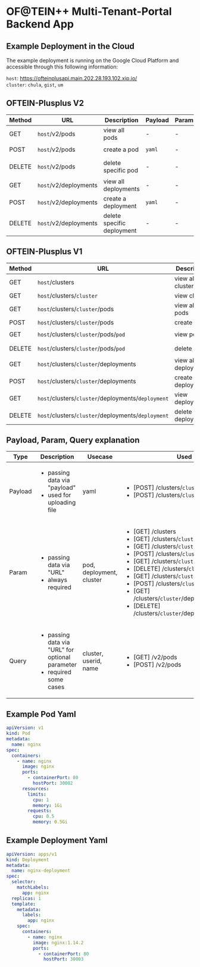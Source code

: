 # OF@TEIN++ Multi-Tenant-Portal Backend App

## Example Deployment in the Cloud

The example deployment is running on the Google Cloud Platform and accessible 
through this following information:

`host`: https://ofteinplusapi.main.202.28.193.102.xip.io/ <br>
`cluster`: `chula`, `gist`, `um`

## OFTEIN-Plusplus V2

Method | URL | Description | Payload | Params | Query | Example
--- | --- | --- | --- | --- | --- | ---
GET | `host`/v2/pods | view all pods | - | - | `userid`<br>`cluster` | [/v2/pods?userid=2&cluster=chula](https://ofteinplusapi.main.202.28.193.102.xip.io/v2/pods?userid=2&cluster=chula)
POST | `host`/v2/pods | create a pod | `yaml` | - | `cluster`<br>`userid` | [Postman](https://www.getpostman.com/collections/5772c6fec899640b516f)
DELETE | `host`/v2/pods | delete specific pod | - | - | `cluster`<br>`userid`<br>`name` | [Postman](https://www.getpostman.com/collections/5772c6fec899640b516f)
GET | `host`/v2/deployments | view all deployments | - | - | `userid`<br>`cluster` | [/v2/deployments?userid=2&cluster=chula](https://ofteinplusapi.main.202.28.193.102.xip.io/v2/deployments?userid=2&cluster=chula)
POST | `host`/v2/deployments | create a deployment | `yaml` | - | `cluster`<br>`userid` | [Postman](https://www.getpostman.com/collections/5772c6fec899640b516f)
DELETE | `host`/v2/deployments | delete specific deployment | - | - | `cluster`<br>`userid`<br>`name` | [Postman](https://www.getpostman.com/collections/5772c6fec899640b516f)


## OFTEIN-Plusplus V1

Method | URL | Description | Payload | Params | Example
--- | --- | --- | --- | --- | ---
GET | `host`/clusters | view all clusters | - | - | [/clusters](https://ofteinplusapi.main.202.28.193.102.xip.io/clusters)
GET | `host`/clusters/`cluster` | view cluster | - | `cluster` | [/clusters/`chula`](https://ofteinplusapi.main.202.28.193.102.xip.io/clusters/chula)
GET | `host`/clusters/`cluster`/pods | view all pods | - | `cluster` | [/clusters/`chula`/pods](https://ofteinplusapi.main.202.28.193.102.xip.io/clusters/chula/pods)
POST | `host`/clusters/`cluster`/pods | create a pod | `yaml` | `cluster` | [Postman](https://www.getpostman.com/collections/5772c6fec899640b516f)
GET | `host`/clusters/`cluster`/pods/`pod` | view pod | - | `cluster`<br>`pod` | [/clusters/`chula`/pods/`nginx-test`](https://ofteinplusapi.main.202.28.193.102.xip.io/clusters/chula/pods/nginx-test)
DELETE | `host`/clusters/`cluster`/pods/`pod` | delete pod | - | `cluster`<br>`pod` | [Postman](https://www.getpostman.com/collections/5772c6fec899640b516f)
GET | `host`/clusters/`cluster`/deployments | view all deployments | - | `cluster` | [/clusters/`chula`/deployments](https://ofteinplusapi.main.202.28.193.102.xip.io/clusters/chula/deployments)
POST | `host`/clusters/`cluster`/deployments | create a deployment | `yaml` | `cluster` | [Postman](https://www.getpostman.com/collections/5772c6fec899640b516f)
GET | `host`/clusters/`cluster`/deployments/`deployment` | view deployment | - | `cluster`<br>`deployment` | [/clusters/`chula`/deployments/`nginx-deployment`](https://ofteinplusapi.main.202.28.193.102.xip.io/clusters/chula/deployments/nginx-deployments)
DELETE | `host`/clusters/`cluster`/deployments/`deployment` | delete deployment | - | `cluster`<br>`deployment` | [Postman](https://www.getpostman.com/collections/5772c6fec899640b516f)

## Payload, Param, Query explanation
Type | Description | Usecase | Used in
--- | --- | --- | ---
Payload | <ul><li>passing data via "payload"</li><li>used for uploading file</li></ul> | yaml | <ul><li>[POST] /clusters/`cluster`/pods</li><li>[POST] /clusters/`cluster`/deployments</li></ul>
Param | <ul><li>passing data via "URL"</li><li>always required | pod, deployment, cluster</li></ul> | <ul><li>[GET] /clusters </li><li>[GET] /clusters/`cluster`</li><li>[GET] /clusters/`cluster`/pods</li><li>[POST] /clusters/`cluster`/pods</li><li>[GET] /clusters/`cluster`/pods/`pod`</li><li>[DELETE] /clusters/`cluster`/pods/`pod`</li><li>[GET] /clusters/`cluster`/deployments</li><li>[POST] /clusters/`cluster`/deployments</li><li>[GET] /clusters/`cluster`/deployments/`deployment`</li><li>[DELETE] /clusters/`cluster`/deployments/`deployment`</li></ul>
Query | <ul><li>passing data via "URL" for optional parameter</li><li>required some cases</li></ul> | cluster, userid, name| <ul><li>[GET] /v2/pods </li><li>[POST] /v2/pods </li></ul>

## Example Pod Yaml 
```yaml
apiVersion: v1
kind: Pod
metadata:
  name: nginx
spec:
  containers:
    - name: nginx
      image: nginx
      ports:
        - containerPort: 80
          hostPort: 30002
      resources:
        limits:
          cpu: 1
          memory: 1Gi
        requests:
          cpu: 0.5
          memory: 0.5Gi
```

## Example Deployment Yaml 
```yaml
apiVersion: apps/v1
kind: Deployment
metadata:
  name: nginx-deployment
spec:
  selector:
    matchLabels:
      app: nginx
  replicas: 1
  template:
    metadata:
      labels:
        app: nginx
    spec:
      containers:
        - name: nginx
          image: nginx:1.14.2
          ports:
            - containerPort: 80
              hostPort: 30003
```
